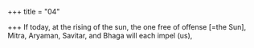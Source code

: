 +++
title = "04"

+++
If today, at the rising of the sun, the one free of offense [=the Sun],  Mitra, Aryaman,
Savitar, and Bhaga will each impel (us),